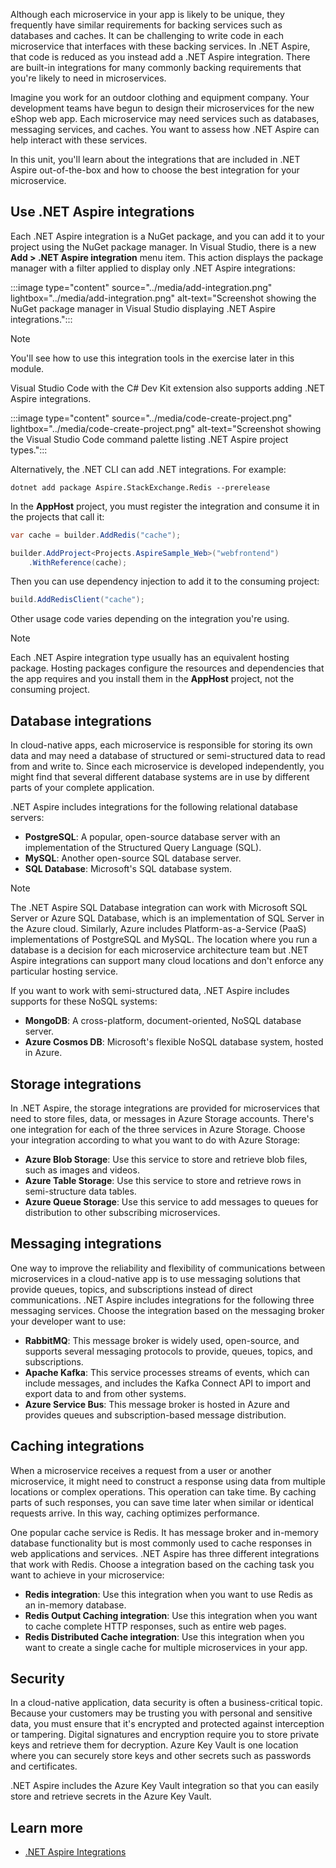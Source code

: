 Although each microservice in your app is likely to be unique, they frequently have similar requirements for backing services such as databases and caches. It can be challenging to write code in each microservice that interfaces with these backing services. In .NET Aspire, that code is reduced as you instead add a .NET Aspire integration. There are built-in integrations for many commonly backing requirements that you're likely to need in microservices.

Imagine you work for an outdoor clothing and equipment company. Your development teams have begun to design their microservices for the new eShop web app. Each microservice may need services such as databases, messaging services, and caches. You want to assess how .NET Aspire can help interact with these services.

In this unit, you'll learn about the integrations that are included in .NET Aspire out-of-the-box and how to choose the best integration for your microservice.

## Use .NET Aspire integrations

Each .NET Aspire integration is a NuGet package, and you can add it to your project using the NuGet package manager. In Visual Studio, there is a new **Add > .NET Aspire integration** menu item. This action displays the package manager with a filter applied to display only .NET Aspire integrations:

:::image type="content" source="../media/add-integration.png" lightbox="../media/add-integration.png" alt-text="Screenshot showing the NuGet package manager in Visual Studio displaying .NET Aspire integrations.":::

> [!NOTE]
> You'll see how to use this integration tools in the exercise later in this module.

Visual Studio Code with the C# Dev Kit extension also supports adding .NET Aspire integrations.

:::image type="content" source="../media/code-create-project.png" lightbox="../media/code-create-project.png" alt-text="Screenshot showing the Visual Studio Code command palette listing .NET Aspire project types.":::

Alternatively, the .NET CLI can add .NET integrations. For example:

```dotnetcli
dotnet add package Aspire.StackExchange.Redis --prerelease
```

In the **AppHost** project, you must register the integration and consume it in the projects that call it:

```csharp
var cache = builder.AddRedis("cache");

builder.AddProject<Projects.AspireSample_Web>("webfrontend")
    .WithReference(cache);
```

Then you can use dependency injection to add it to the consuming project:

```csharp
build.AddRedisClient("cache");
```

Other usage code varies depending on the integration you're using.

> [!NOTE]
> Each .NET Aspire integration type usually has an equivalent hosting package. Hosting packages configure the resources and dependencies that the app requires and you install them in the **AppHost** project, not the consuming project.

## Database integrations

In cloud-native apps, each microservice is responsible for storing its own data and may need a database of structured or semi-structured data to read from and write to. Since each microservice is developed independently, you might find that several different database systems are in use by different parts of your complete application.

.NET Aspire includes integrations for the following relational database servers:

- **PostgreSQL**: A popular, open-source database server with an implementation of the Structured Query Language (SQL).
- **MySQL**: Another open-source SQL database server.
- **SQL Database**: Microsoft's SQL database system. 

> [!NOTE]
> The .NET Aspire SQL Database integration can work with Microsoft SQL Server or Azure SQL Database, which is an implementation of SQL Server in the Azure cloud. Similarly, Azure includes Platform-as-a-Service (PaaS) implementations of PostgreSQL and MySQL. The location where you run a database is a decision for each microservice architecture team but .NET Aspire integrations can support many cloud locations and don't enforce any particular hosting service.

If you want to work with semi-structured data, .NET Aspire includes supports for these NoSQL systems:

- **MongoDB**: A cross-platform, document-oriented, NoSQL database server.
- **Azure Cosmos DB**: Microsoft's flexible NoSQL database system, hosted in Azure.

## Storage integrations

In .NET Aspire, the storage integrations are provided for microservices that need to store files, data, or messages in Azure Storage accounts. There's one integration for each of the three services in Azure Storage. Choose your integration according to what you want to do with Azure Storage:

- **Azure Blob Storage**: Use this service to store and retrieve blob files, such as images and videos.
- **Azure Table Storage**: Use this service to store and retrieve rows in semi-structure data tables.
- **Azure Queue Storage**: Use this service to add messages to queues for distribution to other subscribing microservices.

## Messaging integrations

One way to improve the reliability and flexibility of communications between microservices in a cloud-native app is to use messaging solutions that provide queues, topics, and subscriptions instead of direct communications. .NET Aspire includes integrations for the following three messaging services. Choose the integration based on the messaging broker your developer want to use:

- **RabbitMQ**: This message broker is widely used, open-source, and supports several messaging protocols to provide, queues, topics, and subscriptions.
- **Apache Kafka**: This service processes streams of events, which can include messages, and includes the Kafka Connect API to import and export data to and from other systems.
- **Azure Service Bus**: This message broker is hosted in Azure and provides queues and subscription-based message distribution.

## Caching integrations

When a microservice receives a request from a user or another microservice, it might need to construct a response using data from multiple locations or complex operations. This operation can take time. By caching parts of such responses, you can save time later when similar or identical requests arrive. In this way, caching optimizes performance.

One popular cache service is Redis. It has message broker and in-memory database functionality but is most commonly used to cache responses in web applications and services. .NET Aspire has three different integrations that work with Redis. Choose a integration based on the caching task you want to achieve in your microservice:

- **Redis integration**: Use this integration when you want to use Redis as an in-memory database.
- **Redis Output Caching integration**: Use this integration when you want to cache complete HTTP responses, such as entire web pages.
- **Redis Distributed Cache integration**: Use this integration when you want to create a single cache for multiple microservices in your app.

## Security

In a cloud-native application, data security is often a business-critical topic. Because your customers may be trusting you with personal and sensitive data, you must ensure that it's encrypted and protected against interception or tampering. Digital signatures and encryption require you to store private keys and retrieve them for decryption. Azure Key Vault is one location where you can securely store keys and other secrets such as passwords and certificates. 

.NET Aspire includes the Azure Key Vault integration so that you can easily store and retrieve secrets in the Azure Key Vault.

## Learn more

- [.NET Aspire Integrations](/dotnet/aspire/get-started/aspire-overview#net-aspire-integrations)
